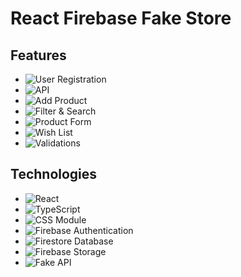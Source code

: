 # React Firebase Fake Store

## Features

- ![User Registration](https://img.shields.io/badge/Registration%20&%20Login-green?logo=user)
- ![API](https://img.shields.io/badge/Get%20Product%20From%20Fake%20API-orange?logo=api)
- ![Add Product](https://img.shields.io/badge/Add%20Your%20Own%20Product-blue?logo=addthis)
- ![Filter & Search](https://img.shields.io/badge/Filter%20&%20Search-purple?logo=filter)
- ![Product Form](https://img.shields.io/badge/Product%20Submit%20Form-blue?logo=formstack)
- ![Wish List](https://img.shields.io/badge/Add%20to%20Wish%20List-red?logo=heart)
- ![Validations](https://img.shields.io/badge/Inputs%20Validations%20&%20Notifications-yellow?logo=check)

## Technologies

- ![React](https://img.shields.io/badge/React-18.3.1-blue?logo=react)
- ![TypeScript](https://img.shields.io/badge/TypeScript-blue?logo=typescript)
- ![CSS Module](https://img.shields.io/badge/CSS%20Module-CC6699?logo=css&logoColor=white)
- ![Firebase Authentication](https://img.shields.io/badge/Firebase%20Auth-ffca28?logo=firebase)
- ![Firestore Database](https://img.shields.io/badge/Firestore%20Database-ffca28?logo=firebase)
- ![Firebase Storage](https://img.shields.io/badge/Firebase%20Storage-ffca28?logo=firebase)
- ![Fake API](https://img.shields.io/badge/Fake%20API-orange?logo=api)

 <!-- <div className={styles.main_box}>
      <div className={styles.body_container}>
        <h1>Welcome To Firebase Fake Store</h1>
        <hr />
        <hr />
        <br />
        <h2>Technology of usage: </h2>
        {"---"} React 18.3.1
        <br />
        {"---"} TypeScript
        <br />
        {"---"} Firebase authentication
        <br />
        {"---"} Firestore Database
        <br />
        {"---"} Firebase Storage
        <br />
        {"---"} Fake API
        <br />
        <br />
        <h2>Features: </h2>
        {"---"} User Registration & Login
        <br />
        {"---"} Get Product From Fake API
        <br />
        {"---"} Add You Own Product and Join with API Product List
        <br />
        {"---"} Filter Category Base and Search by Item Name
        <br />
        {"---"} Product Submit Form
        <br />
        {"---"} Add Item to Wish List
        <br />
        {"---"} Inputs Validations and Notification ect...
        <br />
      </div>
    </div> -->
